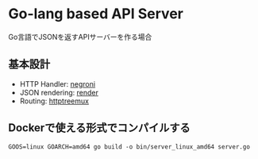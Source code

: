 # Go-lang based API Server

Go言語でJSONを返すAPIサーバーを作る場合

## 基本設計

- HTTP Handler: [negroni](https://github.com/codegangsta/negroni)
- JSON rendering: [render](https://github.com/unrolled/render)
- Routing: [httptreemux](https://github.com/dimfeld/httptreemux)


## Dockerで使える形式でコンパイルする

```
GOOS=linux GOARCH=amd64 go build -o bin/server_linux_amd64 server.go
```
